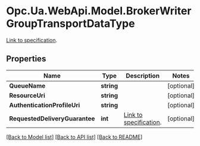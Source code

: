 # Opc.Ua.WebApi.Model.BrokerWriterGroupTransportDataType
[Link to specification](https://reference.opcfoundation.org/v105/Core/docs/Part14/6.4.2/#6.4.2.3.5).

## Properties

Name | Type | Description | Notes
------------ | ------------- | ------------- | -------------
**QueueName** | **string** |  | [optional] 
**ResourceUri** | **string** |  | [optional] 
**AuthenticationProfileUri** | **string** |  | [optional] 
**RequestedDeliveryGuarantee** | **int** | [Link to specification](https://reference.opcfoundation.org/v105/Core/docs/Part14/6.4.2/#6.4.2.1). | [optional] 

[[Back to Model list]](../README.md#documentation-for-models) [[Back to API list]](../README.md#documentation-for-api-endpoints) [[Back to README]](../README.md)

